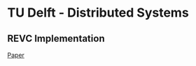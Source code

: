 # TU Delft - Distributed Systems

## REVC Implementation

[Paper](https://ieeexplore.ieee.org/document/9234035)